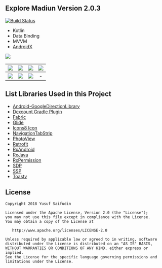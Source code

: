 ## Explore Madiun Version 2.0.3 ##
[![Build Status](https://travis-ci.org/yoesuv/ExploreMadiun.svg?branch=master)](https://travis-ci.org/yoesuv/ExploreMadiun)

* Kotlin
* Data Binding
* MVVM
* [AndroidX](https://developer.android.com/jetpack/androidx/)

[![](https://lh3.googleusercontent.com/H1t-kzaXxd6S4WYH2UqwUI0UAbqIdwqXmW9NgYKklDiah_UMO4hh_ucbG3g1nTWSYygSzFd2A4zWHfXLzuaeXXXkE3CKOCt64u3Ef7RmyxYccBStbXY-IldYfJR6XZwQPynaQVjCP0kEbK1605Tv79iouWucfnimJiGZFfaPR9YmpHmGsU6MWmYRyZtU8aZIeMphdhTfxpaArMSnYgGQVmyuq-3WdnqGjIpDvZncC2keyCVLQrw7pGovfOsGd33_zs03L0ac-FFo4FaW0BRM8CphO4iFwdZcaKvgEhW9_3lqWMbadNQrdQOG03uHLUxFX7tPNZib33nzMtqVRvOIruNatITSbVPWZuOdyzNYd4nQOJfeQ0J9UhtvRu8nkRxOxwjCWD3qSX6Jexgl9lIT0YFa1yX0pVzIu7mUCDn543OHupjh3xg3az2R7JEAG87x0WtIt0-KgbtQWKZEmWWXIvF-4aM6oBytP6dDmcb99ntnoPjxZlvdbDZPUkQ99EZSUjU_sPeucEELlHOGLRhyFqq1F4Z6V1u00ew3ZPZspczKT_iCXDxikEybrWM5kIeYkfK9e3VAdCPbeiKC89dOhdm5emUxkRvqEcOXErI=w181-h70-no)](https://play.google.com/store/apps/details?id=com.yoesuv.infomadiun)
<br/>

| ![](https://lh3.googleusercontent.com/6isY3JZHmwCdwJe8oZF8Om6xub55z1elkvQjWIJMJT4o5ZENCxSvs0-wri3QlON6DkcqZNGcNm46QH6zWtlxcuzJhskgunj78TQntTZancpODi7KKfKRCW1yyvz-drOIMEu6CFjcibhg1x97O0pXR8M0ZI4SeQSHon3ZpDjgU6Oj1UQqaeMI8Ymr4S8Og7PeyMfhOI5Kf_AbANky-e3PIilVFreGqnsEu0oaj0Cud2QjxsgNocR_nUU5g2qQoyRVTViEQoCSpnbNcC1Rg7wddEH_zomiviu5TYFyc5NYgsaBHbOjwYLZcAd4bqHAOYE8crgdKpPz9UsoMGfwZeC5_3Fb15jn9e1k2_zuiFwFZYi5g4Y3jZEb3oujGMCGpxM0Xf1qjL8yB7CwIr0uNb578M4EtCUAKRapATwgtbk1ZBh0IIMjDolQNPneYo4BnpjylV0xm-Ln0Tfca9l5uRW5nommMWTf2TNshSC7nIJGsGGsjopF-Yj9RQKzzxSwLiiFzODd9_rG_yCIshm7jM_UR3EGLN-eME6Yb0JY8j8qxEBl4ZHKXqSA9pZJ_QJ3R_FEgS_U3RzCfIKI2QqLvFEeWwkLXo-4A4dAsj8JLEII0jCsJU3kQC7ur1KBfIhV1VE=w359-h638-no) | ![](https://lh3.googleusercontent.com/j87tGAJl_ozDaAJSVlppjkbjdVP8YdKMriCT8Xh9hLwjK4XN5wZDTLKHbXs34nxizumMpEPF27s7zLW7Aodi9it5Vbr595WPkI2te8OWgflB4tkOp7oYbjLIHkmbTwii4ZfbWFwOaRqhe5hAU2lpi1NshgY1AenbwD4B4wJFypEA5HcBg_FurppZi3dcDh2moLo_hEikCuiq8fzF8fiJGmCCXs_3sEnIq6HFtc4za9vuAadHuwYrC5LNdUoMQWfwk0rb9ydblSuEnZ3qmzXMcq8xC8yMdNH3b4dHCir8EAXxZ9jvGIDKe4KUQEUbZUs7MGEM_bbQ6lvF0IEKj3mibrRoaXBK__RCjO8EJVnz8RUcyiIakn6rJvDlvKQQq8mWXkUZBosz6dhdbYodtTk3JXankMykjnDwFdmrnX-gnR2aR383v8b07H-1HokF5EBheIxnEo_VxuKfL3zUbjMJLGCLg0NUrU4xi4ojswklSf9t8TAH5Y9afdyT589wqmyAK-lQV_JS6CPvhMZcDNsZ7LBuvG65xgr66EQLw3kprfZm0-YAAB82OCQucTyvfGmtbbN_5PGhGsvmnGkWuEelud7pWMvOJjFoo7TwvhqX0Wqm7ZXFEMSJCo3NsMEu6n0=w359-h638-no) | ![](https://lh3.googleusercontent.com/JNv2d4oR4Lo-iuXbipROSrTadNnpQhhR_1lkpkYJVQC3UABCl8gJxdC_8aYK9AjXIIQDk3DDIZDihjtvh70AWN76TMMzMQSOh9ukq0NiqgH6-hEnBpiBFpVmdD_Oh5EnLqoVdVFKs60o0e_WbuFkYFA35NHh0OnnEtqj3EV0Fajj273AIUeFcTraHyJY5TVzxnHvmVAn0QvBoP6MiBgGVeV02BbU_ymrAi1K-kIUlQXGSojJwxqNjsxzGYTN3JZAp7kYXomlUUZ9WCxq5v11iJ4iHZKasv_wsdSO9dk9mw7HJmpK45GR_IzEfIPSjPiRyrqSvCb1ptwv_F_I0e1lst3HHN1p29yG1OkK5ahTj0OE_JBwHstYXmcqanSncOdZFx2b9R2cxfCzydP_y9uudYPMrOHNstrzV9QpBReW-wNidT_eZ7UDJlmFhA8YU1jCBLxh09gEcPhEzGDScrzHAPsDiXZvXKjhVLmveXgEjj02Gkhh4oBwXT6_8XPDBj07cKs2YRjiD0kt0YgXTy5EfDVZK03U7xKUFpjwDpZ0x65H92zDVAp404Q6cukatRMS1RYF19yi8QK0-9DQ_SVUEqyrwjPeFhjI1IbP9gkHWK0J0HOl7eGsc0D_cp1aJL8=w359-h638-no) | ![](https://lh3.googleusercontent.com/xS20YqBRJELFhXIt-HMJTDyaQpYy4dEyqTq0Va2JubVGdLDLXoM35-eixOTB9hA6DLXZnW1id12972_S8PitV6vSdwnrKF2ZtkqwWCETWL18Kx7nzKL_nbetVQQu8eLOhZ1yC6DPlVZzNtKdLK2-XGTOo9NpSamVWeLA6N3gTwQx62jOfiI6oj0GyAzj-0WzI2X2vqfwsPo1XcPqdo3QBjZeEOOt97u7d-G2eo9ftDyqu_Chg7_ZITvbhoGQdSC6v_uHoNIfW3vRltWBiioLf_IsL6YoA_c4p-H58Os4GmXRjEH4Jmbc1yyurb-AXtkUZcyAN2YIUumJnwNOUErKxTBgSmyr0OuPXi6KQIXBKqpBSmOGnTy4-ZbOlB0xOgGB98yVNcvCxBX87ee5YPCQ0p5EP5GD_CNuzn-V8ADLH7N2dGR_sNPTzyy9m3A94HsMAKKa1g6Q1XEJm5M1CF1q9Z4Ay2HijcjWn779JZHv4XgFja40XNwHggYpGqHlIBe1o5ldVfdouwKlgOrOvRKcJ-h3ao5-sUFJKs4s92UCr7ZmSPAyfdzDUffJl6n5Rsq9J4OamZGbv_TRuTtJeH_1I24d-_KG6LQTevSzWAqi6VFjU6io0E8-Pgr5YzEIVrE=w359-h638-no) |
| :---: | :---: | :---: | :---: |
| ![](https://lh3.googleusercontent.com/MnhznxPkWeqzyHmbwiCLLP8PN4jNyErIGx1lW2xwiSi8JzErUU1WiXOrKKYfiqgcOOLtT8M5YF49y_tYWCFfo4Emk1LmP-NlSRY9s-FE3q1N13CTFcKia_-6CwyWhaUKkd9Wh0Thp5yIoOHA3INsprGU1k5Dgbq6fnvXvTglDQ5tV4mY4pHymnZLU37kaj3Rc4rQJUIyTxl92kIjI3xvfw9vn2iECUuIiVc_0PNNAoUObWAjcDhTno_NbsZndlni7ZgNblElli-B6lZrw5U_J27Jr8w852y9MpMyGqmEizjIvqF1WUsRaF7X09AaIDaP5L2rz5hnQTP2SufSquL__Fg_Xnpw_03L1hFaOoTmVHOIWVdx3ZsjVBkSss5I6903uu6zGhg5EV5rff9SLSh6kAgGPF-op-qT5MK8H1E4dMzL0f47YyGIXe3BzA2ykcm16vkvoN9NmxpL3u7FbuHZTriRdf2KFYLZNMrZwqxV7LQeduIgmvkf8_4dzKHF3wgxdYmkzmsx4lClFtOjxYeP5TngUkLsg-3LsIJP0016FoK5Xbi-Jj0wqIkhzQgI7eoR1ISe1bV46lrmn3HaodDAdJeeWjqOyDFO3EWf-xXKa2ZXh2Wu-O4WjpEcnWw1moA=w359-h638-no) | ![](https://lh3.googleusercontent.com/XmQLbjxWOdfRbOG4EYDecZyqu8cO-vOViwI9mVjH9zJm3WyB3I8K9QyR6v7emTSbFssG3IxVv-5h9EPaWgTSN-cGESh84RE_FqRlFgi0FXmdieGY-PDhBOXYV-ioJVm-vVJt6gjSyrQixRE-slDvGQwrFa8-rudgIBLAl54AMHVCHw6ZVIkPUoOsyDi59g2g5fYXep69lh76e4UQSPhSfja_YbzU7wUv6dYskSn0NK1TaeuG8wG-iQCEGZJMXBRv-99N_JKmRHYSnMcEZEIB2E-fD7vhQNh5Y0cTutO18yEdU-MOGa_Zb5uf3uMF2ce2RvBgcOSwJh154ePPsmqxFGZW26TX1A68F01M6kaBkfaeV8PFSlIyzkWosco6birtD1XRXTUZyUKEeuoN1RqxNY0_PXp5gSnDlNTLegfitHGK00-4v_bxvn2EAP9goCQ2lKctfpg9Fc2a-rZhAqsrPo77jvPm3_DtKedxiUftdR_R3ot_bf4ONcpDY7YkuKtPaSKXuu0NJJzf2eBwxE4au9b12Q84FbKnW-Ew2qr_Lyzmj5zct9beIboeGhXTCXiHKGABGgFXqrCa8zgJTRps-k-9RKdSmqIeUZG9UGDzipKspmrQd-7cmJa-PyH2nZg=w359-h638-no) | ![](https://lh3.googleusercontent.com/Tnd8V9MoG5iKveBmzRlp3LAre-KHT706IjEcmiqpsQAUEiwcMB6CQZ4fkFKz5dYEtA9F-zK3oIV45n2HASVXtd0VkL74gLdzuoX-QrTBUpVhkjPoVEl1LYl1f-dLrAYBYuQ_EseIjzVbGpO22D-Gi4fwiQzns7N_h9ombN5IZxj4GulvvzUGPdxr7vqmzuvwzZhuJW3Cpx6W5SNhdFfupX2JElx0zXeYHQrG931i0FQGAX4WujTKXjZbk2QlTQbzWMDoo1s0bXhEpfIlwb_hhnQdB9gn1glWOJuPXlndhkQKSF54aS5d2xNkd25LPmaNeACj2gihKsboax9znQye4n5RN9A1-gtbLiA-vUvd9xqHB56POYh7pA0hQvX331KZhTzqgzd7O1MLb1qEkBIWXLOOB_m7r0K3sFEMseue7EXEdOOO_KurHzJcvjhCNAQJ5dms90Wk6STMIwI1XHB2OZi-p1FfQtmFbmWNvZnG7GObNjY-YC64d39JJ9lSxkpcV_sv5fkfUgzn4KRqlsrWkCa6zMDexV5mWolGtSL5sRAuA19bg9bp8VSYRUMY_Jh50ISLc4tFttp76NP939b3vccJucwiGoD2ILO9bkYU1WMT79egYXydYFqoVs2ta5o=w359-h638-no) | - |


## List Libraries Used in this Project ##
* [Android-GoogleDirectionLibrary](https://github.com/akexorcist/Android-GoogleDirectionLibrary)
* [Dexcount Gradle Plugin](https://github.com/KeepSafe/dexcount-gradle-plugin)
* [Fabric](https://www.fabric.io)
* [Glide](https://github.com/bumptech/glide)
* [Icons8 Icon](https://icons8.com/)
* [NavigationTabStrip](https://github.com/Devlight/NavigationTabStrip)
* [PhotoView](https://github.com/chrisbanes/PhotoView)
* [Retrofit](https://github.com/square/retrofit)
* [RxAndroid](https://github.com/ReactiveX/RxAndroid)
* [RxJava](https://github.com/ReactiveX/RxJava)
* [RxPermission](https://github.com/tbruyelle/RxPermissions)
* [SDP](https://github.com/intuit/sdp)
* [SSP](https://github.com/intuit/ssp)
* [Toasty](https://github.com/GrenderG/Toasty)


## License ##

    Copyright 2018 Yusuf Saifudin

    Licensed under the Apache License, Version 2.0 (the "License");
    you may not use this file except in compliance with the License.
    You may obtain a copy of the License at

       http://www.apache.org/licenses/LICENSE-2.0

    Unless required by applicable law or agreed to in writing, software
    distributed under the License is distributed on an "AS IS" BASIS,
    WITHOUT WARRANTIES OR CONDITIONS OF ANY KIND, either express or implied.
    See the License for the specific language governing permissions and
    limitations under the License.
